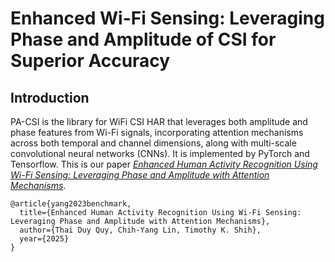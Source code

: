 # Enhanced Wi-Fi Sensing: Leveraging Phase and Amplitude of CSI for Superior Accuracy
## Introduction
PA-CSI is the library for WiFi CSI HAR that leverages both amplitude and phase features from Wi-Fi signals, incorporating attention mechanisms across both temporal and channel dimensions, along with multi-scale convolutional neural networks (CNNs). It is implemented by PyTorch and Tensorflow. This is our paper [*Enhanced Human Activity Recognition Using Wi-Fi Sensing: Leveraging Phase and Amplitude with Attention Mechanisms*](https://doi.org/10.3390/s25041038). 

```
@article{yang2023benchmark,
  title={Enhanced Human Activity Recognition Using Wi-Fi Sensing: Leveraging Phase and Amplitude with Attention Mechanisms},
  author={Thai Duy Quy, Chih-Yang Lin, Timothy K. Shih},
  year={2025}
}
```
